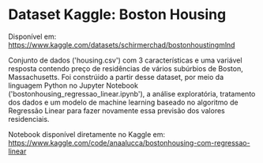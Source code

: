 # Dataset Kaggle: Boston Housing

Disponível em: https://www.kaggle.com/datasets/schirmerchad/bostonhoustingmlnd

Conjunto de dados ('housing.csv') com 3 características e uma variável resposta contendo preço de residências de vários subúrbios de Boston, Massachusetts. 
Foi constrúido a partir desse dataset, por meio da linguagem Python no Jupyter Notebook ('bostonhousing_regressao_linear.ipynb'), a análise exploratória, 
tratamento dos dados e um modelo de machine learning baseado no algoritmo de Regressão Linear para fazer novamente essa previsão dos valores residenciais. 

Notebook disponível diretamente no Kaggle em: https://www.kaggle.com/code/anaalucca/bostonhousing-com-regressao-linear
